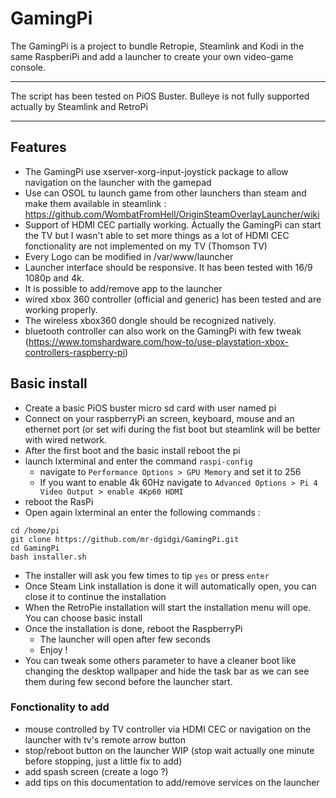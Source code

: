# GamingPi

The GamingPi is a project to bundle Retropie, Steamlink and Kodi in the same RaspberiPi and add a launcher to create your own video-game console.

---

The script has been tested on PiOS Buster.
Bulleye is not fully supported actually by Steamlink and RetroPi

---
## Features 

* The GamingPi use xserver-xorg-input-joystick package to allow navigation on the launcher with the gamepad
* Use can OSOL tu launch game from other launchers than steam and make them available in steamlink : https://github.com/WombatFromHell/OriginSteamOverlayLauncher/wiki
* Support of HDMI CEC partially working. Actually the GamingPi can start the TV but I wasn't able to set more things as a lot of HDMI CEC fonctionality are not implemented on my TV (Thomson TV)
* Every Logo can be modified in /var/www/launcher
* Launcher interface should be responsive. It has been tested with 16/9 1080p and 4k.
* It is possible to add/remove app to the launcher
* wired xbox 360 controller (official and generic) has been tested and are working properly.
* The wireless xbox360 dongle should be recognized natively.
* bluetooth controller can also work on the GamingPi with few tweak (https://www.tomshardware.com/how-to/use-playstation-xbox-controllers-raspberry-pi)

## Basic install

* Create a basic PiOS buster micro sd card with user named pi
* Connect on your raspberryPi an screen, keyboard, mouse and an ethernet port (or set wifi during the fist boot but steamlink will be better with wired network.
* After the first boot and the basic install reboot the pi
* launch lxterminal and enter the command ``raspi-config`` 
  * navigate to ``Performance Options > GPU Memory`` and set it to 256
  * If you want to enable 4k 60Hz navigate to ``Advanced Options > Pi 4 Video Output > enable 4Kp60 HDMI``
* reboot the RasPi
* Open again lxterminal an enter the following commands :
 ```
 cd /home/pi
 git clone https://github.com/mr-dgidgi/GamingPi.git
 cd GamingPi
 bash installer.sh
 ```
 * The installer will ask you few times to tip ``yes`` or press ``enter``
 * Once Steam Link installation is done it will automatically open, you can close it to continue the installation
 * When the RetroPie installation will start the installation menu will ope. You can choose basic install
 * Once the installation is done, reboot the RaspberryPi
   * The launcher will open after few seconds
   * Enjoy !
 * You can tweak some others parameter to have a cleaner boot like changing the desktop wallpaper and hide the task bar as we can see them during few second before the launcher start.

### Fonctionality to add

* mouse controlled by TV controller via HDMI CEC or navigation on the launcher with tv's remote arrow button
* stop/reboot button on the launcher WIP (stop wait actually one minute before stopping, just a little fix to add)
* add spash screen (create a logo ?)
* add tips on this documentation to add/remove services on the launcher
